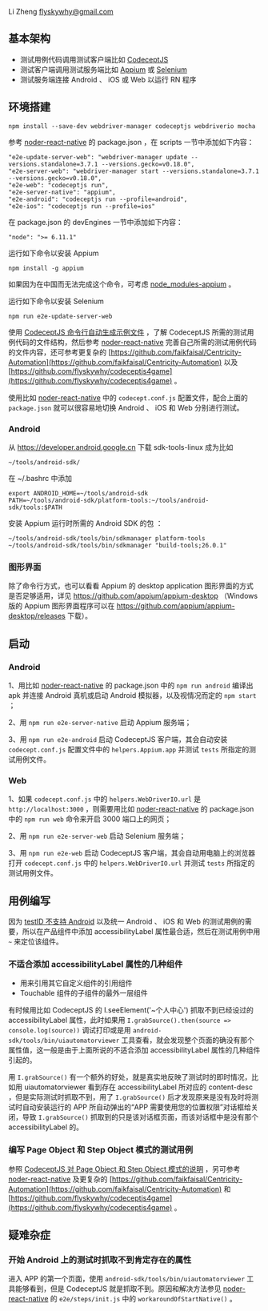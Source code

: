 Li Zheng <flyskywhy@gmail.com>


## 基本架构

* 测试用例代码调用测试客户端比如 [CodeceptJS](https://github.com/Codeception/CodeceptJS)
* 测试客户端调用测试服务端比如 [Appium](https://github.com/appium/appium) 或 [Selenium](https://github.com/SeleniumHQ/selenium)
* 测试服务端连接 Android 、 iOS 或 Web 以运行 RN 程序

## 环境搭建
    npm install --save-dev webdriver-manager codeceptjs webdriverio mocha

参考 [noder-react-native](https://github.com/flyskywhy/noder-react-native) 的 package.json ，在 scripts 一节中添加如下内容：

    "e2e-update-server-web": "webdriver-manager update --versions.standalone=3.7.1 --versions.gecko=v0.18.0",
    "e2e-server-web": "webdriver-manager start --versions.standalone=3.7.1 --versions.gecko=v0.18.0",
    "e2e-web": "codeceptjs run",
    "e2e-server-native": "appium",
    "e2e-android": "codeceptjs run --profile=android",
    "e2e-ios": "codeceptjs run --profile=ios"

在 package.json 的 devEngines 一节中添加如下内容：

    "node": ">= 6.11.1"

运行如下命令以安装 Appium

    npm install -g appium

如果因为在中国而无法完成这个命令，可考虑 [node_modules-appium](https://github.com/flyskywhy/node_modules-appium) 。

运行如下命令以安装 Selenium

    npm run e2e-update-server-web

使用 [CodeceptJS 命令行自动生成示例文件](http://codecept.io/commands/) ，了解 CodeceptJS 所需的测试用例代码的文件结构，然后参考 [noder-react-native](https://github.com/flyskywhy/noder-react-native) 完善自己所需的测试用例代码的文件内容，还可参考更复杂的 [https://github.com/faikfaisal/Centricity-Automation](https://github.com/faikfaisal/Centricity-Automation) 以及 [https://github.com/flyskywhy/codeceptjs4game](https://github.com/flyskywhy/codeceptjs4game) 。

使用比如 [noder-react-native](https://github.com/flyskywhy/noder-react-native) 中的 `codecept.conf.js` 配置文件，配合上面的 `package.json` 就可以很容易地切换 Android 、 iOS 和 Web 分别进行测试。

### Android

从 https://developer.android.google.cn 下载 sdk-tools-linux 成为比如

    ~/tools/android-sdk/

在 ~/.bashrc 中添加

    export ANDROID_HOME=~/tools/android-sdk
    PATH=~/tools/android-sdk/platform-tools:~/tools/android-sdk/tools:$PATH

安装 Appium 运行时所需的 Android SDK 的包 ：

    ~/tools/android-sdk/tools/bin/sdkmanager platform-tools
    ~/tools/android-sdk/tools/bin/sdkmanager "build-tools;26.0.1"

### 图形界面
除了命令行方式，也可以看看 Appium 的 desktop application 图形界面的方式是否足够适用，详见 https://github.com/appium/appium-desktop （Windows 版的 Appium 图形界面程序可以在 https://github.com/appium/appium-desktop/releases 下载）。

## 启动
### Android
1、用比如 [noder-react-native](https://github.com/flyskywhy/noder-react-native) 的 package.json 中的 `npm run android` 编译出 apk 并连接 Android 真机或启动 Android 模拟器，以及视情况而定的 `npm start` ；

2、用 `npm run e2e-server-native` 启动 Appium 服务端；

3、用 `npm run e2e-android` 启动 CodeceptJS 客户端，其会自动安装 `codecept.conf.js` 配置文件中的 `helpers.Appium.app` 并测试 `tests` 所指定的测试用例文件。

### Web
1、如果 `codecept.conf.js` 中的 `helpers.WebDriverIO.url` 是 `http://localhost:3000` ，则需要用比如 [noder-react-native](https://github.com/flyskywhy/noder-react-native) 的 package.json 中的 `npm run web` 命令来开启 3000 端口上的网页；

2、用 `npm run e2e-server-web` 启动 Selenium 服务端；

3、用 `npm run e2e-web` 启动 CodeceptJS 客户端，其会自动用电脑上的浏览器打开 `codecept.conf.js` 中的 `helpers.WebDriverIO.url` 并测试 `tests` 所指定的测试用例文件。


## 用例编写
因为 [testID 不支持 Android](https://github.com/facebook/react-native/pull/9942) 以及统一 Android 、 iOS 和 Web 的测试用例的需要，所以在产品组件中添加 accessibilityLabel 属性最合适，然后在测试用例中用 `~` 来定位该组件。

### 不适合添加 accessibilityLabel 属性的几种组件
* 用来引用其它自定义组件的引用组件
* Touchable 组件的子组件的最外一层组件

有时候用比如 CodeceptJS 的 I.seeElement('~个人中心') 抓取不到已经设过的 accessibilityLabel 属性，此时如果用 `I.grabSource().then(source => console.log(source))` 调试打印或是用 `android-sdk/tools/bin/uiautomatorviewer` 工具查看，就会发现整个页面的确没有那个属性值，这一般是由于上面所说的不适合添加 accessibilityLabel 属性的几种组件引起的。

用 `I.grabSource()` 有一个额外的好处，就是真实地反映了测试时的即时情况，比如用 uiautomatorviewer 看到存在 accessibilityLabel 所对应的 content-desc ，但是实际测试时抓取不到，用了 `I.grabSource()` 后才发现原来是没有及时将测试时自动安装运行的 APP 所自动弹出的“APP 需要使用您的位置权限”对话框给关闭，导致 `I.grabSource()` 抓取到的只是该对话框页面，而该对话框中是没有那个 accessibilityLabel 的。

### 编写 Page Object 和 Step Object 模式的测试用例
参照 [CodeceptJS 对 Page Object 和 Step Object 模式的说明](http://codecept.io/pageobjects/) ，另可参考 [noder-react-native](https://github.com/flyskywhy/noder-react-native) 及更复杂的 [https://github.com/faikfaisal/Centricity-Automation](https://github.com/faikfaisal/Centricity-Automation) 和 [https://github.com/flyskywhy/codeceptjs4game](https://github.com/flyskywhy/codeceptjs4game) 。

## 疑难杂症
### 开始 Android 上的测试时抓取不到肯定存在的属性
进入 APP 的第一个页面，使用 `android-sdk/tools/bin/uiautomatorviewer` 工具能够看到，但是 CodeceptJS 就是抓取不到。原因和解决方法参见 [noder-react-native](https://github.com/flyskywhy/noder-react-native) 的 `e2e/steps/init.js` 中的 `workaroundOfStartNative()` 。
